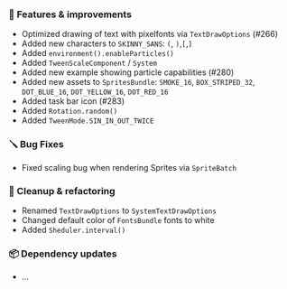 ### 🚀 Features & improvements

- Optimized drawing of text with pixelfonts via `TextDrawOptions` (#266)
- Added new characters to `SKINNY_SANS`: `(`, `)`,`[`,`]`
- Added `environment().enableParticles()`
- Added `TweenScaleComponent` / `System`
- Added new example showing particle capabilities (#280)
- Added new assets to `SpritesBundle`: `SMOKE_16`, `BOX_STRIPED_32`, `DOT_BLUE_16`, `DOT_YELLOW_16`, `DOT_RED_16`
- Added task bar icon (#283)
- Added `Rotation.random()`
- Added `TweenMode.SIN_IN_OUT_TWICE`

### 🪛 Bug Fixes

- Fixed scaling bug when rendering Sprites via `SpriteBatch`

### 🧽 Cleanup & refactoring

- Renamed `TextDrawOptions` to `SystemTextDrawOptions`
- Changed default color of `FontsBundle`  fonts to white
- Added `Sheduler.interval()`

### 📦 Dependency updates

- ...